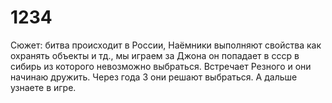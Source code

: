 # 1234
Сюжет: битва происходит в России, Наёмники выполняют свойства как охранять объекты и тд., мы играем за Джона он попадает в ссср в сибирь из которого невозможно выбраться. Встречает Резного и они начинаю дружить. Через года 3 они решают выбраться. А дальше узнаете в игре.  
